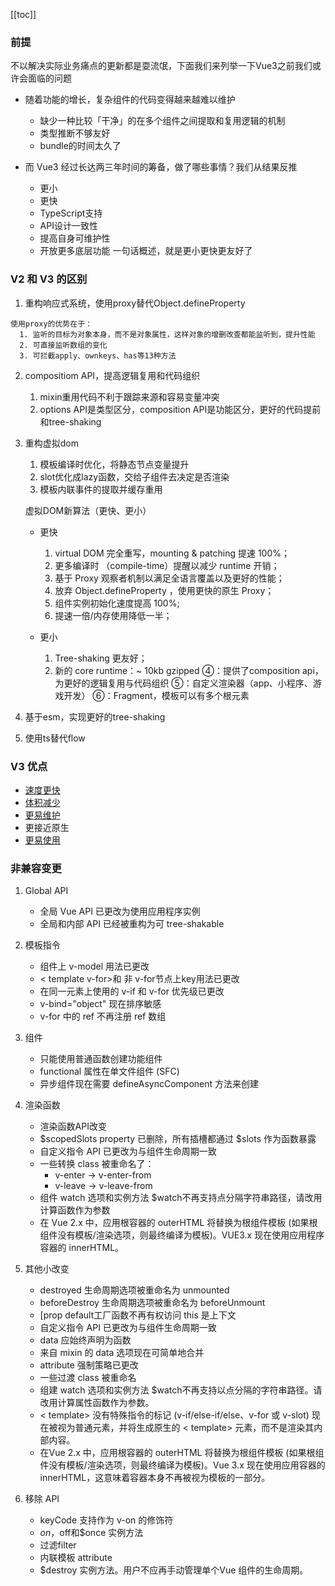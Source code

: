 [[toc]]

### 前提
  不以解决实际业务痛点的更新都是耍流氓，下面我们来列举一下Vue3之前我们或许会面临的问题

  * 随着功能的增长，复杂组件的代码变得越来越难以维护
      * 缺少一种比较「干净」的在多个组件之间提取和复用逻辑的机制
      * 类型推断不够友好
      * bundle的时间太久了

  * 而 Vue3 经过长达两三年时间的筹备，做了哪些事情？我们从结果反推
      * 更小
      * 更快
      * TypeScript支持
      * API设计一致性
      * 提高自身可维护性
      * 开放更多底层功能
      一句话概述，就是更小更快更友好了

### V2 和 V3 的区别
  1. 重构响应式系统，使用proxy替代Object.defineProperty

    使用proxy的优势在于：
      1. 监听的目标为对象本身，而不是对象属性，这样对象的增删改查都能监听到，提升性能
      2. 可直接监听数组的变化
      3. 可拦截apply、ownkeys、has等13种方法

  2. compositiom API，提高逻辑复用和代码组织
      1. mixin重用代码不利于跟踪来源和容易变量冲突
      2. options API是类型区分，composition API是功能区分，更好的代码提前和tree-shaking

  3. 重构虚拟dom
      1. 模板编译时优化，将静态节点变量提升
      2. slot优化成lazy函数，交给子组件去决定是否渲染
      3. 模板内联事件的提取并缓存重用

     虚拟DOM新算法（更快、更小）
      * 更快
          1. virtual DOM 完全重写，mounting & patching 提速 100%；
          2. 更多编译时 （compile-time）提醒以减少 runtime 开销；
          3. 基于 Proxy 观察者机制以满足全语言覆盖以及更好的性能；
          4. 放弃 Object.defineProperty ，使用更快的原生 Proxy；
          5. 组件实例初始化速度提高 100%;
          6. 提速一倍/内存使用降低一半；

      * 更小
          1. Tree-shaking 更友好；
          2. 新的 core runtime：~ 10kb gzipped
            ④：提供了composition api，为更好的逻辑复用与代码组织
            ⑤：自定义渲染器（app、小程序、游戏开发）
            ⑥：Fragment，模板可以有多个根元素

  4. 基于esm，实现更好的tree-shaking

  5. 使用ts替代flow


### V3 优点
  * [速度更快](./v3更快.md)
  * [体积减少](./v3更小.md)
  * [更易维护](./v3更易.md)
  * 更接近原生
  * [更易使用](./v3更易.md)

### 非兼容变更
1. Global API
    * 全局 Vue API 已更改为使用应用程序实例
    * 全局和内部 API 已经被重构为可 tree-shakable

2. 模板指令
    * 组件上 v-model 用法已更改
    * < template v-for>和 非 v-for节点上key用法已更改
    * 在同一元素上使用的 v-if 和 v-for 优先级已更改
    * v-bind="object" 现在排序敏感
    * v-for 中的 ref 不再注册 ref 数组

3. 组件
    * 只能使用普通函数创建功能组件
    * functional 属性在单文件组件 (SFC)
    * 异步组件现在需要 defineAsyncComponent 方法来创建

4. 渲染函数
    * 渲染函数API改变
    * $scopedSlots property 已删除，所有插槽都通过 $slots 作为函数暴露
    * 自定义指令 API 已更改为与组件生命周期一致
    * 一些转换 class 被重命名了：
        * v-enter -> v-enter-from
        * v-leave -> v-leave-from
    * 组件 watch 选项和实例方法 $watch不再支持点分隔字符串路径，请改用计算函数作为参数
    * 在 Vue 2.x 中，应用根容器的 outerHTML 将替换为根组件模板 (如果根组件没有模板/渲染选项，则最终编译为模板)。VUE3.x 现在使用应用程序容器的 innerHTML。

5. 其他小改变
    * destroyed 生命周期选项被重命名为 unmounted
    * beforeDestroy 生命周期选项被重命名为 beforeUnmount
    * [prop default工厂函数不再有权访问 this 是上下文
    * 自定义指令 API 已更改为与组件生命周期一致
    * data 应始终声明为函数
    * 来自 mixin 的 data 选项现在可简单地合并
    * attribute 强制策略已更改
    * 一些过渡 class 被重命名
    * 组建 watch 选项和实例方法 $watch不再支持以点分隔的字符串路径。请改用计算属性函数作为参数。
    * < template> 没有特殊指令的标记 (v-if/else-if/else、v-for 或 v-slot) 现在被视为普通元素，并将生成原生的 < template> 元素，而不是渲染其内部内容。
    * 在Vue 2.x 中，应用根容器的 outerHTML 将替换为根组件模板 (如果根组件没有模板/渲染选项，则最终编译为模板)。Vue 3.x 现在使用应用容器的 innerHTML，这意味着容器本身不再被视为模板的一部分。

6. 移除 API
    * keyCode 支持作为 v-on 的修饰符
    * $on，$off和$once 实例方法
    * 过滤filter
    * 内联模板 attribute
    * $destroy 实例方法。用户不应再手动管理单个Vue 组件的生命周期。